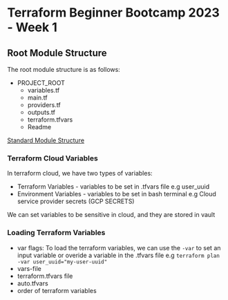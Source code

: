 # Terraform Beginner Bootcamp 2023 - Week 1

## Root Module Structure

The root module structure is as follows:
- PROJECT_ROOT
    - variables.tf
    - main.tf
    - providers.tf
    - outputs.tf
    - terraform.tfvars
    - Readme


[Standard Module Structure](https://developer.hashicorp.com/terraform/language/modules/develop/structure)

### Terraform Cloud Variables
In terraform cloud, we have two types of variables:
- Terraform Variables - variables to be set in .tfvars file e.g user_uuid
- Environment Variables - variables to be set in bash terminal e.g Cloud service provider secrets (GCP SECRETS)

We can set variables to be sensitive in cloud, and they are stored in vault

### Loading Terraform Variables
- var flags:
To load the terraform variables, we can use the `-var` to set an input variable or overide a variable in the .tfvars file e.g `terraform plan -var user_uuid="my-user-uuid"`
- vars-file
- terraform.tfvars file
- auto.tfvars
- order of terraform variables